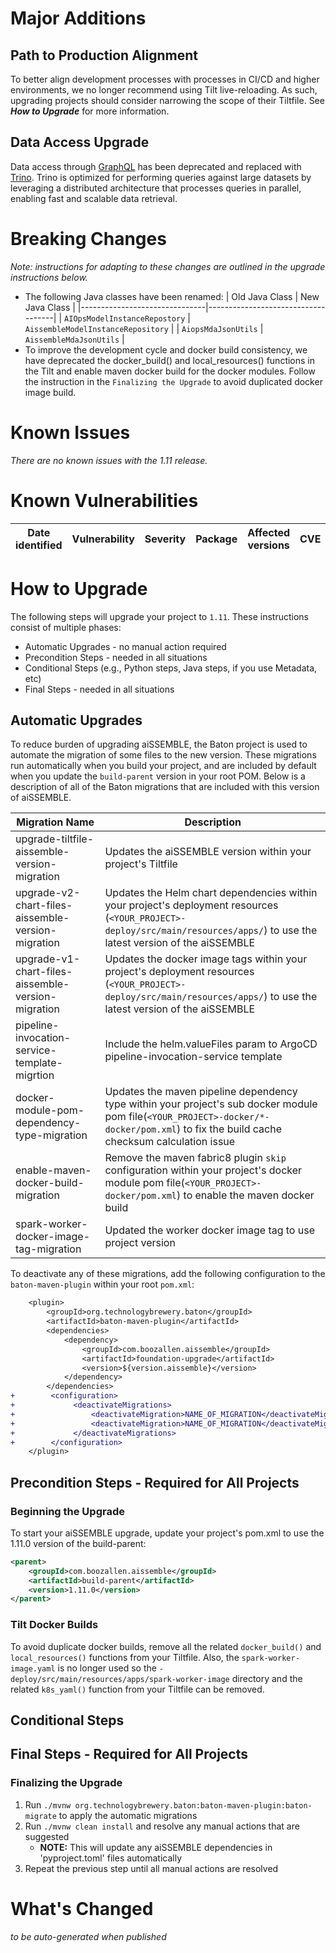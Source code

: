 # Major Additions

## Path to Production Alignment
To better align development processes with processes in CI/CD and higher environments, we no longer recommend using Tilt live-reloading.  As such, upgrading projects should consider narrowing the scope of their Tiltfile. See _**How to Upgrade**_ for more information.

## Data Access Upgrade
Data access through [GraphQL](https://graphql.org/) has been deprecated and replaced with [Trino](https://trino.io/). Trino is optimized for performing queries against large datasets by leveraging a distributed architecture that processes queries in parallel, enabling fast and scalable data retrieval.

# Breaking Changes
_Note: instructions for adapting to these changes are outlined in the upgrade instructions below._

 - The following Java classes have been renamed:
   | Old Java Class                | New Java Class                     |
   |-------------------------------|------------------------------------|
   | `AIOpsModelInstanceRepostory` | `AissembleModelInstanceRepository` |
   | `AiopsMdaJsonUtils`           | `AissembleMdaJsonUtils`            |
 - To improve the development cycle and docker build consistency, we have deprecated the docker_build() and local_resources() functions in the Tilt and enable maven docker build for the docker modules. Follow the instruction in the `Finalizing the Upgrade` to avoid duplicated docker image build.


# Known Issues
_There are no known issues with the 1.11 release._

# Known Vulnerabilities

| Date<br/>identified | Vulnerability | Severity | Package | Affected <br/>versions | CVE | Fixed <br/>in |
|---------------------|---------------|----------|---------|------------------------|-----|---------------|


# How to Upgrade

The following steps will upgrade your project to `1.11`. These instructions consist of multiple phases:
- Automatic Upgrades - no manual action required
- Precondition Steps - needed in all situations
- Conditional Steps (e.g., Python steps, Java steps, if you use Metadata, etc)
- Final Steps - needed in all situations

## Automatic Upgrades
To reduce burden of upgrading aiSSEMBLE, the Baton project is used to automate the migration of some files to the new version.  These migrations run automatically when you build your project, and are included by default when you update the `build-parent` version in your root POM.  Below is a description of all of the Baton migrations that are included with this version of aiSSEMBLE.

| Migration Name                                       | Description                                                                                                                                                                             |
|------------------------------------------------------|-----------------------------------------------------------------------------------------------------------------------------------------------------------------------------------------|
| upgrade-tiltfile-aissemble-version-migration         | Updates the aiSSEMBLE version within your project's Tiltfile                                                                                                                            |
| upgrade-v2-chart-files-aissemble-version-migration   | Updates the Helm chart dependencies within your project's deployment resources (`<YOUR_PROJECT>-deploy/src/main/resources/apps/`) to use the latest version of the aiSSEMBLE            |
| upgrade-v1-chart-files-aissemble-version-migration   | Updates the docker image tags within your project's deployment resources (`<YOUR_PROJECT>-deploy/src/main/resources/apps/`) to use the latest version of the aiSSEMBLE                  |
| pipeline-invocation-service-template-migrtion        | Include the helm.valueFiles param to ArgoCD pipeline-invocation-service template                                                                                                        |                                                                                                                                                      
| docker-module-pom-dependency-type-migration          | Updates the maven pipeline dependency type within your project's sub docker module pom file(`<YOUR_PROJECT>-docker/*-docker/pom.xml`) to fix the build cache checksum calculation issue |
| enable-maven-docker-build-migration                  | Remove the maven fabric8 plugin `skip` configuration within your project's docker module pom file(`<YOUR_PROJECT>-docker/pom.xml`) to enable the maven docker build                     |
| spark-worker-docker-image-tag-migration              | Updated the worker docker image tag to use project version                                                                                                                              |

To deactivate any of these migrations, add the following configuration to the `baton-maven-plugin` within your root `pom.xml`:

```diff
    <plugin>
        <groupId>org.technologybrewery.baton</groupId>
        <artifactId>baton-maven-plugin</artifactId>
        <dependencies>
            <dependency>
                <groupId>com.boozallen.aissemble</groupId>
                <artifactId>foundation-upgrade</artifactId>
                <version>${version.aissemble}</version>
            </dependency>
        </dependencies>
+        <configuration>
+             <deactivateMigrations>
+                 <deactivateMigration>NAME_OF_MIGRATION</deactivateMigration>
+                 <deactivateMigration>NAME_OF_MIGRATION</deactivateMigration>
+             </deactivateMigrations>
+        </configuration>
    </plugin>
```

## Precondition Steps - Required for All Projects

### Beginning the Upgrade
To start your aiSSEMBLE upgrade, update your project's pom.xml to use the 1.11.0 version of the build-parent:
```xml
<parent>
    <groupId>com.boozallen.aissemble</groupId>
    <artifactId>build-parent</artifactId>
    <version>1.11.0</version>
</parent>
```

### Tilt Docker Builds
To avoid duplicate docker builds, remove all the related `docker_build()` and `local_resources()` functions from your Tiltfile. Also, the `spark-worker-image.yaml` is no longer used so the `-deploy/src/main/resources/apps/spark-worker-image` directory and the related `k8s_yaml()` function from your Tiltfile can be removed.

## Conditional Steps

## Final Steps - Required for All Projects
### Finalizing the Upgrade
1. Run `./mvnw org.technologybrewery.baton:baton-maven-plugin:baton-migrate` to apply the automatic migrations
2. Run `./mvnw clean install` and resolve any manual actions that are suggested
    - **NOTE:** This will update any aiSSEMBLE dependencies in 'pyproject.toml' files automatically
3. Repeat the previous step until all manual actions are resolved

# What's Changed
_to be auto-generated when published_
